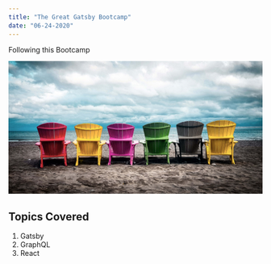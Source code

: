 ```yaml
---
title: "The Great Gatsby Bootcamp"
date: "06-24-2020"
---
```


Following this Bootcamp

![Test](./photography5.jpg)

## Topics Covered

1. Gatsby
2. GraphQL
3. React